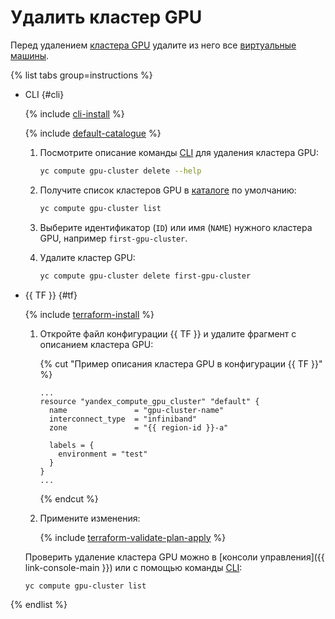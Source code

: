 # Удалить кластер GPU

Перед удалением [кластера GPU](../../concepts/gpus.md#gpu-clusters) удалите из него все [виртуальные машины](../../concepts/vm.md).

{% list tabs group=instructions %}

- CLI {#cli}

  {% include [cli-install](../../../_includes/cli-install.md) %}

  {% include [default-catalogue](../../../_includes/default-catalogue.md) %}

  1. Посмотрите описание команды [CLI](../../../cli/) для удаления кластера GPU:

     ```bash
     yc compute gpu-cluster delete --help
     ```

  1. Получите список кластеров GPU в [каталоге](../../../resource-manager/concepts/resources-hierarchy.md#folder) по умолчанию:

     ```bash
     yc compute gpu-cluster list
     ```

  1. Выберите идентификатор (`ID`) или имя (`NAME`) нужного кластера GPU, например `first-gpu-cluster`.
  1. Удалите кластер GPU:

     ```bash
     yc compute gpu-cluster delete first-gpu-cluster
     ```

- {{ TF }} {#tf}

  {% include [terraform-install](../../../_includes/terraform-install.md) %}

  1. Откройте файл конфигурации {{ TF }} и удалите фрагмент с описанием кластера GPU:

     {% cut "Пример описания кластера GPU в конфигурации {{ TF }}" %}

     ```hcl
     ...
     resource "yandex_compute_gpu_cluster" "default" {
       name               = "gpu-cluster-name"
       interconnect_type  = "infiniband"
       zone               = "{{ region-id }}-a"

       labels = {
         environment = "test"
       }
     }
     ...
     ```

     {% endcut %}

  1. Примените изменения:

     {% include [terraform-validate-plan-apply](../../../_tutorials/_tutorials_includes/terraform-validate-plan-apply.md) %}

  Проверить удаление кластера GPU можно в [консоли управления]({{ link-console-main }}) или с помощью команды [CLI](../../../cli/):

    ```bash
    yc compute gpu-cluster list
    ```

{% endlist %}
